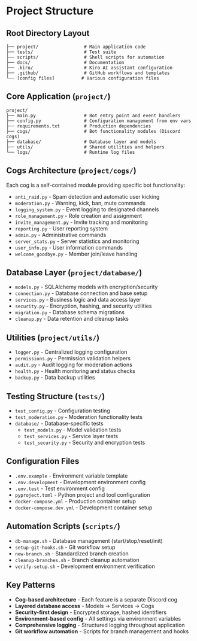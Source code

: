 # Project Structure

## Root Directory Layout
```
├── project/                 # Main application code
├── tests/                   # Test suite
├── scripts/                 # Shell scripts for automation
├── docs/                    # Documentation
├── .kiro/                   # Kiro AI assistant configuration
├── .github/                 # GitHub workflows and templates
└── [config files]          # Various configuration files
```

## Core Application (`project/`)
```
project/
├── main.py                  # Bot entry point and event handlers
├── config.py                # Configuration management from env vars
├── requirements.txt         # Production dependencies
├── cogs/                    # Bot functionality modules (Discord cogs)
├── database/                # Database layer and models
├── utils/                   # Shared utilities and helpers
└── logs/                    # Runtime log files
```

## Cogs Architecture (`project/cogs/`)
Each cog is a self-contained module providing specific bot functionality:
- `anti_raid.py` - Spam detection and automatic user kicking
- `moderation.py` - Warning, kick, ban, mute commands
- `logging_system.py` - Event logging to designated channels
- `role_management.py` - Role creation and assignment
- `invite_management.py` - Invite tracking and monitoring
- `reporting.py` - User reporting system
- `admin.py` - Administrative commands
- `server_stats.py` - Server statistics and monitoring
- `user_info.py` - User information commands
- `welcome_goodbye.py` - Member join/leave handling

## Database Layer (`project/database/`)
- `models.py` - SQLAlchemy models with encryption/security
- `connection.py` - Database connection and base setup
- `services.py` - Business logic and data access layer
- `security.py` - Encryption, hashing, and security utilities
- `migration.py` - Database schema migrations
- `cleanup.py` - Data retention and cleanup tasks

## Utilities (`project/utils/`)
- `logger.py` - Centralized logging configuration
- `permissions.py` - Permission validation helpers
- `audit.py` - Audit logging for moderation actions
- `health.py` - Health monitoring and status checks
- `backup.py` - Data backup utilities

## Testing Structure (`tests/`)
- `test_config.py` - Configuration testing
- `test_moderation.py` - Moderation functionality tests
- `database/` - Database-specific tests
  - `test_models.py` - Model validation tests
  - `test_services.py` - Service layer tests
  - `test_security.py` - Security and encryption tests

## Configuration Files
- `.env.example` - Environment variable template
- `.env.development` - Development environment config
- `.env.test` - Test environment config
- `pyproject.toml` - Python project and tool configuration
- `docker-compose.yml` - Production container setup
- `docker-compose.dev.yml` - Development container setup

## Automation Scripts (`scripts/`)
- `db-manage.sh` - Database management (start/stop/reset/init)
- `setup-git-hooks.sh` - Git workflow setup
- `new-branch.sh` - Standardized branch creation
- `cleanup-branches.sh` - Branch cleanup automation
- `verify-setup.sh` - Development environment verification

## Key Patterns
- **Cog-based architecture** - Each feature is a separate Discord cog
- **Layered database access** - Models → Services → Cogs
- **Security-first design** - Encrypted storage, hashed identifiers
- **Environment-based config** - All settings via environment variables
- **Comprehensive logging** - Structured logging throughout application
- **Git workflow automation** - Scripts for branch management and hooks
